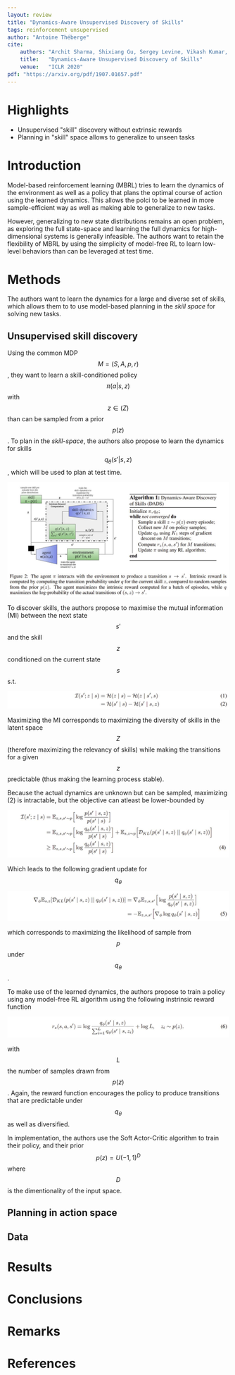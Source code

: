 ```yaml
---
layout: review
title: "Dynamics-Aware Unsupervised Discovery of Skills"
tags: reinforcement unsupervised
author: "Antoine Théberge"
cite:
    authors: "Archit Sharma, Shixiang Gu, Sergey Levine, Vikash Kumar, Karol Hausman"
    title:   "Dynamics-Aware Unsupervised Discovery of Skills"
    venue:   "ICLR 2020"
pdf: "https://arxiv.org/pdf/1907.01657.pdf"
---
```



# Highlights

- Unsupervised "skill" discovery without extrinsic rewards
- Planning in "skill" space allows to generalize to unseen tasks

# Introduction

Model-based reinforcement learning (MBRL) tries to learn the dynamics of the environment as well as a policy that plans the optimal course of action using the learned dynamics. This allows the polci to be learned in more sample-efficient way as well as making able to generalize to new tasks.

However, generalizing to new state distributions remains an open problem, as exploring the full state-space and learning the full dynamics for high-dimensional systems is generally infeasible. The authors want to retain the flexibility of MBRL by using the simplicity of model-free RL to learn low-level behaviors than can be leveraged at test time.  

# Methods

The authors want to learn the dynamics for a large and diverse set of skills, which allows them to to use model-based planning in the _skill space_ for solving new tasks.

## Unsupervised skill discovery

Using the common MDP $$M = (S, A, p, r)$$, they want to learn a skill-conditioned policy $$\pi(a \vert s,z)$$ with $$z \in \mathbb(Z)$$ than can be sampled from a prior $$p(z)$$. To plan in the _skill-space_, the authors also propose to learn the dynamics for skills $$q_{\theta}(s'{\vert}s,z)$$, which will be used to plan at test time.

![](/article/images/DADS/fig2.jpeg)

To discover skills, the authors propose to maximise the mutual information (MI) between the next state $$s'$$ and the skill $$z$$ conditioned on the current state $$s$$ s.t.

![](/article/images/DADS/eq1-2.jpeg)

Maximizing the MI corresponds to maximizing the diversity of skills in the latent space $$Z$$ (therefore maximizing the relevancy of skills) while making the transitions for a given $$z$$ predictable (thus making the learning process stable).

Because the actual dynamics are unknown but can be sampled, maximizing (2) is intractable, but the objective can atleast be lower-bounded by

![](/article/images/DADS/eq4.jpeg)

Which leads to the following gradient update for $$q_{\theta}$$

![](/article/images/DADS/eq5.jpeg)

which corresponds to maximizing the likelihood of sample from $$p$$ under $$q_{\theta}$$.

To make use of the learned dynamics, the authors propose to train a policy using any model-free RL algorithm using the following instrinsic reward function

![](/article/images/DADS/eq6.jpeg)

with $$L$$ the number of samples drawn from $$p(z)$$. Again, the reward function encourages the policy to produce transitions that are predictable under $$q_\theta$$ as well as diversified.

In implementation, the authors use the Soft Actor-Critic algorithm to train their policy, and their prior $$p(z) = U(-1, 1)^D$$ where $$D$$ is the dimentionality of the input space.

## Planning in action space

## Data


# Results


# Conclusions


# Remarks


# References

[^1]: Reference about something

